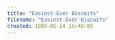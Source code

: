 ```yaml
---
title: "Easiest-Ever Biscuits"
filename: "Easiest-Ever-Biscuits"
created: 1989-05-14 15:48:03
---
```

